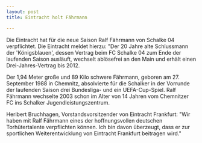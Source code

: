 ```yaml
---
layout: post
title: Eintracht holt Fährmann

---
```


Die Eintracht hat für die neue Saison Ralf Fährmann von Schalke 04 verpflichtet. Die Eintracht meldet hierzu: "Der 20 Jahre alte Schlussmann der 'Königsblauen', dessen Vertrag beim FC Schalke 04 zum Ende der laufenden Saison ausläuft, wechselt ablösefrei an den Main und erhält einen Drei-Jahres-Vertrag bis 2012. 

Der 1,94 Meter große und 89 Kilo schwere Fährmann, geboren am 27. September 1988 in Chemnitz, absolvierte für die Schalker in der Vorrunde der laufenden Saison drei Bundesliga- und ein UEFA-Cup-Spiel. Ralf Fährmann wechselte 2003 schon im Alter von 14 Jahren vom Chemnitzer FC ins Schalker Jugendleistungszentrum.  
  
Heribert Bruchhagen, Vorstandsvorsitzender von Eintracht Frankfurt: "Wir haben mit Ralf Fährmann eines der hoffnungsvollen deutschen Torhütertalente verpflichten können. Ich bin davon überzeugt, dass er zur sportlichen Weiterentwicklung von Eintracht Frankfurt beitragen wird."
